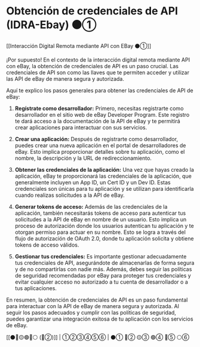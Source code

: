 # Obtención de credenciales de API (IDRA-Ebay) ⚫①

[[Interacción Digital Remota mediante API con EBay ⚫①]]

¡Por supuesto! En el contexto de la interacción digital remota mediante API con eBay, la obtención de credenciales de API es un paso crucial. Las credenciales de API son como las llaves que te permiten acceder y utilizar las API de eBay de manera segura y autorizada.

Aquí te explico los pasos generales para obtener las credenciales de API de eBay:

1. **Regístrate como desarrollador:** Primero, necesitas registrarte como desarrollador en el sitio web de eBay Developer Program. Este registro te dará acceso a la documentación de la API de eBay y te permitirá crear aplicaciones para interactuar con sus servicios.

2. **Crear una aplicación:** Después de registrarte como desarrollador, puedes crear una nueva aplicación en el portal de desarrolladores de eBay. Esto implica proporcionar detalles sobre tu aplicación, como el nombre, la descripción y la URL de redireccionamiento.

3. **Obtener las credenciales de la aplicación:** Una vez que hayas creado la aplicación, eBay te proporcionará las credenciales de la aplicación, que generalmente incluyen un App ID, un Cert ID y un Dev ID. Estas credenciales son únicas para tu aplicación y se utilizan para identificarla cuando realizas solicitudes a la API de eBay.

4. **Generar tokens de acceso:** Además de las credenciales de la aplicación, también necesitarás tokens de acceso para autenticar tus solicitudes a la API de eBay en nombre de un usuario. Esto implica un proceso de autorización donde los usuarios autentican tu aplicación y te otorgan permiso para actuar en su nombre. Esto se logra a través del flujo de autorización de OAuth 2.0, donde tu aplicación solicita y obtiene tokens de acceso válidos.

5. **Gestionar tus credenciales:** Es importante gestionar adecuadamente tus credenciales de API, asegurándote de almacenarlas de forma segura y de no compartirlas con nadie más. Además, debes seguir las políticas de seguridad recomendadas por eBay para proteger tus credenciales y evitar cualquier acceso no autorizado a tu cuenta de desarrollador o a tus aplicaciones.

En resumen, la obtención de credenciales de API es un paso fundamental para interactuar con la API de eBay de manera segura y autorizada. Al seguir los pasos adecuados y cumplir con las políticas de seguridad, puedes garantizar una integración exitosa de tu aplicación con los servicios de eBay.

[[⚫🔴🟡🟢🔵⚪ (🔴②)]] | ①②③④⑤⑥ | ⚫① 🔴② 🟡③ 🟢④ 🔵⑤ ⚪⑥